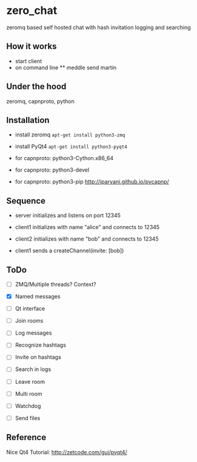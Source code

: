 zero_chat
=========

zeromq based self hosted chat with hash invitation logging and searching


How it works
------------

* start client 
* on command line
** meddle send martin <message>


Under the hood
--------------

zeromq, capnproto, python


Installation
------------

* install zeromq `apt-get install python3-zmq`
* install PyQt4 `apt-get install python3-pyqt4`

* for capnproto: python3-Cython.x86_64
* for capnproto: python3-devel
* for capnproto: python3-pip http://jparyani.github.io/pycapnp/


Sequence
--------

* server initializes and listens on port 12345

* client1 initializes with name "alice" and connects to 12345

* client2 initializes with name "bob" and connects to 12345

* client1 sends a createChannel(invite: [bob])


ToDo
----

- [ ] ZMQ/Multiple threads? Context?
- [x] Named messages
- [ ] Qt interface
- [ ] Join rooms
- [ ] Log messages
- [ ] Recognize hashtags
- [ ] Invite on hashtags
- [ ] Search in logs
- [ ] Leave room
- [ ] Multi room
- [ ] Watchdog
- [ ] Send files


Reference
---------

Nice Qt4 Tutorial: http://zetcode.com/gui/pyqt4/
